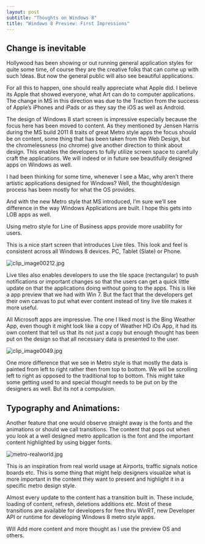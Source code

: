 ```yaml
---
layout: post
subtitle: "Thoughts on Windows 8"
title: "Windows 8 Preview: First Impressions"
---
```


## Change is inevitable

Hollywood has been showing or out running general application styles for quite some time, of course they are the creative folks that can come up with such !deas. But now the general public will also see beautiful applications.

For all this to happen, one should really appreciate what Apple did. I believe its Apple that showed everyone, what Art can do to computer applications. The change in MS in this direction was due to the Traction from the success of Apple’s iPhones and iPads or as they say the iOS as well as Android.

The design of Windows 8 start screen is impressive especially because the focus here has been moved to content. As they mentioned by Jensen Harris during the MS build 2011 8 traits of great Metro style apps the focus should be on content, some thing that has been taken from the Web Design, but the chromelessness (no chrome) give another direction to think about design. This enables the developers to fully utilize screen space to carefully craft the applications. We will indeed or in future see beautifully designed apps on Windows as well.

I had been thinking for some time, whenever I see a Mac, why aren’t there artistic applications designed for Windows? Well, the thought/design process has been mostly for what the OS provides.

And with the new Metro style that MS introduced, I’m sure we’ll see difference in the way Windows Applications are built. I hope this gets into LOB apps as well.

Using metro style for Line of Business apps provide more usability for users.

This is a nice start screen that introduces Live tiles. This look and feel is consistent across all Windows 8 devices. PC, Tablet (Slate) or Phone.

![clip_image00212.jpg]({{site.baseurl}}/img/clip_image00212.jpg)

Live tiles also enables developers to use the tile space (rectangular) to push notifications or important changes so that the users can get a quick little update on that the applications doing without going to the apps. This is like a app preview that we had with Win 7. But the fact that the developers get their own canvas to put what ever content instead of tiny live tile makes it more useful.

All Microsoft apps are impressive. The one I liked most is the Bing Weather App, even though it might look like a copy of Weather HD iOs App, it had its own content that tell us that its not just a copy but enough thought has been put on the design so that all necessary data is presented to the user.

![clip_image0049.jpg]({{site.baseurl}}/img/clip_image0049.jpg)


One more difference that we see in Metro style is that mostly the data is painted from left to right rather then from top to bottom. We will be scrolling left to right as opposed to the traditional top to bottom. This might take some getting used to and special thought needs to be put on by the designers as well. But its not a compulsion.

## Typography and Animations:

Another feature that one would observe straight away is the fonts and the animations or should we call transitions. The content that pops out when you look at a well designed metro application is the font and the important content highlighted by using bigger fonts.

![metro-realworld.jpg]({{site.baseurl}}/img/metro-realworld.jpg)


This is an inspiration from real world usage at Airports, traffic signals notice boards etc. This is some thing that might help designers visualize what is more important in the content they want to present and highlight it in a specific metro design style.

Almost every update to the content has a transition built in. These include, loading of content, refresh, deletions additions etc. Most of these transitions are available for developers for free thru WinRT, new Developer API or runtime for developing Windows 8 metro style apps.

Will Add more content and more thought as I use the preview OS and others.
